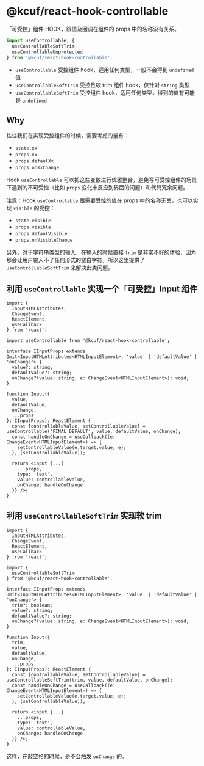 # @kcuf/react-hook-controllable

「可受控」组件 HOOK，跟值及回调在组件的 props 中的名称没有关系。

```ts
import useControllable, {
  useControllableSoftTrim,
  useControllableUnprotected
} from '@kcuf/react-hook-controllable';
```

* `useControllable` 受控组件 hook，适用任何类型，一般不会得到 `undefined` 值
* `useControllableSoftTrim` 受控且软 trim 组件 hook，仅针对 `string` 类型
* `useControllableSoftTrim` 受控组件 hook，适用任何类型，得到的值有可能是 `undefined`

## Why

往往我们在实现受控组件的时候，需要考虑的量有：

* `state.xx`
* `props.xx`
* `props.defaulXx`
* `props.onXxChange`

Hook `useControllable` 可以把这些变数进行优雅整合，避免写可受控组件的场景下遇到的不可受控（比如 `props` 变化未反应到界面的问题）和代码冗余问题。

注意：Hook `useControllable` 跟需要受控的值在 props 中的名称无关，也可以实现 `visible` 的受控：

* `state.visible`
* `props.visible`
* `props.defaulVisible`
* `props.onVisibleChange`

另外，对于字符串类型的输入，在输入的时候直接 `trim` 是非常不好的体验，因为那会让用户输入不了任何形式的空白字符，所以这里提供了 `useControllableSoftTrim` 来解决此类问题。

## 利用 `useControllable` 实现一个「可受控」Input 组件

```tsx
import {
  InputHTMLAttributes,
  ChangeEvent,
  ReactElement,
  useCallback
} from 'react';

import useControllable from '@kcuf/react-hook-controllable';

interface IInputProps extends Omit<InputHTMLAttributes<HTMLInputElement>, 'value' | 'defaultValue' | 'onChange'> {
  value?: string;
  defaultValue?: string;
  onChange?(value: string, e: ChangeEvent<HTMLInputElement>): void;
}

function Input({
  value,
  defaultValue,
  onChange,
  ...props
}: IInputProps): ReactElement {
  const [controllableValue, setControllableValue] = useControllable('FINAL_DEFAULT', value, defaultValue, onChange);
  const handleOnChange = useCallback((e: ChangeEvent<HTMLInputElement>) => {
    setControllableValue(e.target.value, e);
  }, [setControllableValue]);
  
  return <input {...{
    ...props,
    type: 'text',
    value: controllableValue,
    onChange: handleOnChange
  }} />;
}
```

## 利用 `useControllableSoftTrim` 实现软 trim

```tsx
import {
  InputHTMLAttributes,
  ChangeEvent,
  ReactElement,
  useCallback
} from 'react';

import {
  useControllableSoftTrim
} from '@kcuf/react-hook-controllable';

interface IInputProps extends Omit<InputHTMLAttributes<HTMLInputElement>, 'value' | 'defaultValue' | 'onChange'> {
  trim?: boolean;
  value?: string;
  defaultValue?: string;
  onChange?(value: string, e: ChangeEvent<HTMLInputElement>): void;
}

function Input({
  trim,
  value,
  defaultValue,
  onChange,
  ...props
}: IInputProps): ReactElement {
  const [controllableValue, setControllableValue] = useControllableSoftTrim(trim, value, defaultValue, onChange);
  const handleOnChange = useCallback((e: ChangeEvent<HTMLInputElement>) => {
    setControllableValue(e.target.value, e);
  }, [setControllableValue]);
  
  return <input {...{
    ...props,
    type: 'text',
    value: controllableValue,
    onChange: handleOnChange
  }} />;
}
```

这样，在敲空格的时候，是不会触发 `onChange` 的。
